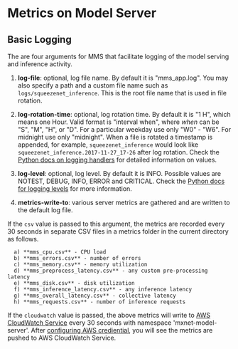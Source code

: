 # Metrics on Model Server

## Basic Logging
The are four arguments for MMS that facilitate logging of the model serving and inference activity.

1. **log-file**: optional, log file name. By default it is "mms_app.log". You may also specify a path and a custom file name such as `logs/squeezenet_inference`. This is the root file name that is used in file rotation.

1. **log-rotation-time**: optional, log rotation time. By default it is "1 H", which means one Hour. Valid format is "interval when", where _when_ can be "S", "M", "H", or "D". For a particular weekday use only "W0" - "W6". For midnight use only "midnight". When a file is rotated a timestamp is appended, for example, `squeezenet_inference` would look like `squeezenet_inference.2017-11-27_17-26` after log rotation. Check the [Python docs on logging handlers](https://docs.python.org/2/library/logging.handlers.html#logging.handlers.TimedRotatingFileHandler) for detailed information on values.

1. **log-level**: optional, log level. By default it is INFO. Possible values are NOTEST, DEBUG, INFO, ERROR and CRITICAL. Check the [Python docs for logging levels](https://docs.python.org/2/library/logging.html#logging-levels) for more information.

1. **metrics-write-to**: various server metrics are gathered and are written to the default log file.

  If the `csv` value is passed to this argument, the metrics are recorded every 30 seconds in separate CSV files in a metrics folder in the current directory as follows.

      a) **mms_cpu.csv** - CPU load
      b) **mms_errors.csv** - number of errors
      c) **mms_memory.csv** - memory utilization
      d) **mms_preprocess_latency.csv** - any custom pre-processing latency
      e) **mms_disk.csv** - disk utilization
      f) **mms_inference_latency.csv** - any inference latency
      g) **mms_overall_latency.csv** - collective latency
      h) **mms_requests.csv** - number of inference requests

  If the `cloudwatch` value is passed, the above metrics will write to [AWS CloudWatch Service](https://aws.amazon.com/cloudwatch/) every 30 seconds with namespace 'mxnet-model-server'. After [configuring AWS crediential](https://docs.aws.amazon.com/cli/latest/userguide/cli-config-files.html), you will see the metrics are pushed to AWS CloudWatch Service.
